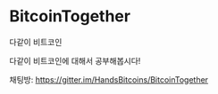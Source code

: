 # BitcoinTogether
다같이 비트코인

다같이 비트코인에 대해서 공부해봅시다!

채팅방: https://gitter.im/HandsBitcoins/BitcoinTogether
